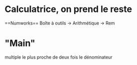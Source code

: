 # Calculatrice, on prend le reste
==Numworks== Boîte à outils -> Arithmétique -> Rem 
# "Main"
multiple le plus proche de deux fois le dénominateur 